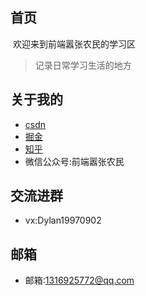 ## 首页
​
欢迎来到前端嚣张农民的学习区
​
> 记录日常学习生活的地方

## 关于我的
- [csdn](https://blog.csdn.net/weixin_40808668?type=blog)
- [掘金](https://juejin.cn/user/3131035352311646)
- [知乎](https://www.zhihu.com/people/rrskeo)
- 微信公众号:前端嚣张农民

## 交流进群

- vx:Dylan19970902

## 邮箱

- 邮箱:1316925772@qq.com


